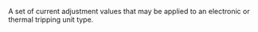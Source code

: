 A set of current adjustment values that may be applied to an electronic or thermal tripping unit type.
